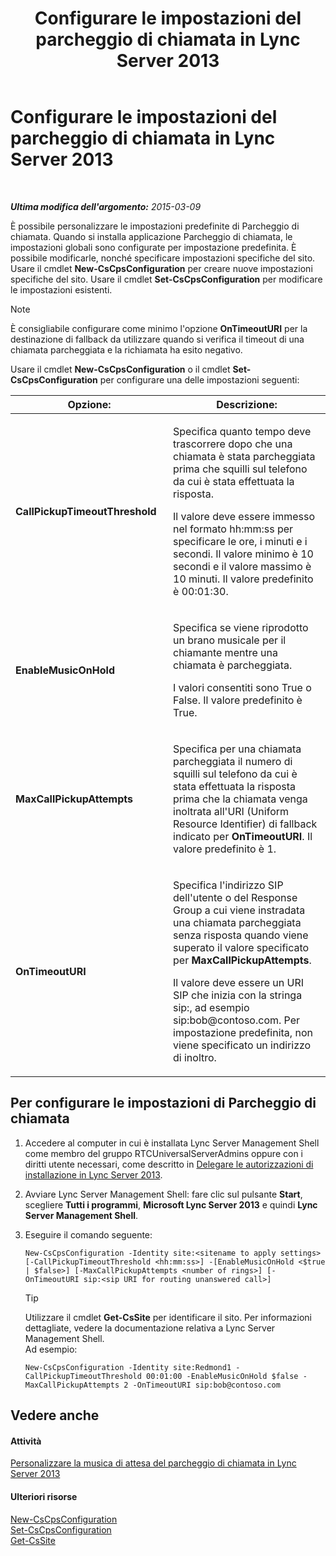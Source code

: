 ﻿---
title: Configurare le impostazioni del parcheggio di chiamata in Lync Server 2013
TOCTitle: Configurare le impostazioni del parcheggio di chiamata in Lync Server 2013
ms:assetid: 3bed9d09-8363-4fff-a220-f0f6d3a81241
ms:mtpsurl: https://technet.microsoft.com/it-it/library/Gg425886(v=OCS.15)
ms:contentKeyID: 49300268
ms.date: 08/24/2015
mtps_version: v=OCS.15
ms.translationtype: HT
---

# Configurare le impostazioni del parcheggio di chiamata in Lync Server 2013

 

_**Ultima modifica dell'argomento:** 2015-03-09_

È possibile personalizzare le impostazioni predefinite di Parcheggio di chiamata. Quando si installa applicazione Parcheggio di chiamata, le impostazioni globali sono configurate per impostazione predefinita. È possibile modificarle, nonché specificare impostazioni specifiche del sito. Usare il cmdlet **New-CsCpsConfiguration** per creare nuove impostazioni specifiche del sito. Usare il cmdlet **Set-CsCpsConfiguration** per modificare le impostazioni esistenti.


> [!NOTE]
> È consigliabile configurare come minimo l'opzione <STRONG>OnTimeoutURI</STRONG> per la destinazione di fallback da utilizzare quando si verifica il timeout di una chiamata parcheggiata e la richiamata ha esito negativo.



Usare il cmdlet **New-CsCpsConfiguration** o il cmdlet **Set-CsCpsConfiguration** per configurare una delle impostazioni seguenti:


<table>
<colgroup>
<col style="width: 50%" />
<col style="width: 50%" />
</colgroup>
<thead>
<tr class="header">
<th>Opzione:</th>
<th>Descrizione:</th>
</tr>
</thead>
<tbody>
<tr class="odd">
<td><p><strong>CallPickupTimeoutThreshold</strong></p></td>
<td><p>Specifica quanto tempo deve trascorrere dopo che una chiamata è stata parcheggiata prima che squilli sul telefono da cui è stata effettuata la risposta.</p>
<p>Il valore deve essere immesso nel formato hh:mm:ss per specificare le ore, i minuti e i secondi. Il valore minimo è 10 secondi e il valore massimo è 10 minuti. Il valore predefinito è 00:01:30.</p></td>
</tr>
<tr class="even">
<td><p><strong>EnableMusicOnHold</strong></p></td>
<td><p>Specifica se viene riprodotto un brano musicale per il chiamante mentre una chiamata è parcheggiata.</p>
<p>I valori consentiti sono True o False. Il valore predefinito è True.</p></td>
</tr>
<tr class="odd">
<td><p><strong>MaxCallPickupAttempts</strong></p></td>
<td><p>Specifica per una chiamata parcheggiata il numero di squilli sul telefono da cui è stata effettuata la risposta prima che la chiamata venga inoltrata all'URI (Uniform Resource Identifier) di fallback indicato per <strong>OnTimeoutURI</strong>. Il valore predefinito è 1.</p></td>
</tr>
<tr class="even">
<td><p><strong>OnTimeoutURI</strong></p></td>
<td><p>Specifica l'indirizzo SIP dell'utente o del Response Group a cui viene instradata una chiamata parcheggiata senza risposta quando viene superato il valore specificato per <strong>MaxCallPickupAttempts</strong>.</p>
<p>Il valore deve essere un URI SIP che inizia con la stringa sip:, ad esempio sip:bob@contoso.com. Per impostazione predefinita, non viene specificato un indirizzo di inoltro.</p></td>
</tr>
</tbody>
</table>


## Per configurare le impostazioni di Parcheggio di chiamata

1.  Accedere al computer in cui è installata Lync Server Management Shell come membro del gruppo RTCUniversalServerAdmins oppure con i diritti utente necessari, come descritto in [Delegare le autorizzazioni di installazione in Lync Server 2013](lync-server-2013-delegate-setup-permissions.md).

2.  Avviare Lync Server Management Shell: fare clic sul pulsante **Start**, scegliere **Tutti i programmi**, **Microsoft Lync Server 2013** e quindi **Lync Server Management Shell**.

3.  Eseguire il comando seguente:
    
        New-CsCpsConfiguration -Identity site:<sitename to apply settings> [-CallPickupTimeoutThreshold <hh:mm:ss>] -[EnableMusicOnHold <$true | $false>] [-MaxCallPickupAttempts <number of rings>] [-OnTimeoutURI sip:<sip URI for routing unanswered call>]
    
    > [!tip]  
    > Utilizzare il cmdlet <strong>Get-CsSite</strong> per identificare il sito. Per informazioni dettagliate, vedere la documentazione relativa a Lync Server Management Shell.    
    Ad esempio:
    
        New-CsCpsConfiguration -Identity site:Redmond1 -CallPickupTimeoutThreshold 00:01:00 -EnableMusicOnHold $false -MaxCallPickupAttempts 2 -OnTimeoutURI sip:bob@contoso.com

## Vedere anche

#### Attività

[Personalizzare la musica di attesa del parcheggio di chiamata in Lync Server 2013](lync-server-2013-customize-call-park-music-on-hold.md)  

#### Ulteriori risorse

[New-CsCpsConfiguration](https://docs.microsoft.com/en-us/powershell/module/skype/New-CsCpsConfiguration)  
[Set-CsCpsConfiguration](https://docs.microsoft.com/en-us/powershell/module/skype/Set-CsCpsConfiguration)  
[Get-CsSite](https://docs.microsoft.com/en-us/powershell/module/skype/Get-CsSite)

